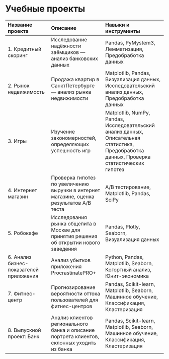 # Учебные проекты

| Название проекта | Описание | Навыки и инструменты |
| :--------------------------- | :---------------------- | :---------------------- |
| 1. Кредитный скоринг |  Исследование надёжности заёмщиков — анализ банковских данных   | Pandas, PyMystem3, Лемматизация, Предобработка данных  |
| 2. Рынок недвижимость |  Продажа квартир в СанктПетербурге — анализ рынка недвижимости | Matplotlib, Pandas, Визуализация данных, Исследовательский анализ данных, Предобработка данных |
| 3. Игры |  Изучение закономерностей, определяющих успешность игр | Matplotlib, NumPy, Pandas, Исследовательский анализ данных, Описательная статистика, Предобработка данных, Проверка статистических гипотез   |
| 4. Интернет магазин |  Проверка гипотез по увеличению выручки в интернет магазине, оценка результатов A/B теста  | A/B тестирование, Matplotlib, Pandas, SciPy  |
| 5. Робокафе |  Исследования рынка общепита в Москве для принятия решения об открытии нового заведения | Pandas, Plotly, Seaborn, Визуализация данных |
| 6. Анализ бизнес-показателей приложения |  Анализ убытков приложения ProcrastinatePRO+  | Python, Pandas, Matplotlib, Seaborn, Когортный анализ, Юнит-экономика  |
| 7. Фитнес-центр |  Прогнозирование вероятности оттока пользователей для фитнес-центров  | Pandas, Scikit-learn, Matplotlib, Seaborn, Машинное обучение, Классификация, Кластеризация |
| 8. Выпускной проект: Банк |  Анализ клиентов регионального банка и описание портрета клиентов, склонных уходить из банка  | Pandas, Scikit-learn, Matplotlib, Seaborn, Машинное обучение, Классификация, Кластеризация |
